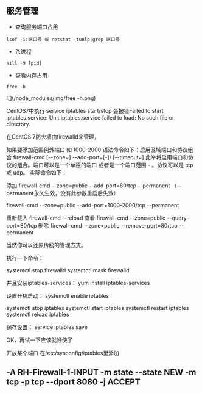 ## 服务管理

* 查询服务端口占用

```
lsof -i:端口号 或 netstat -tunlp|grep 端口号
```

* 杀进程

```
kill -9 [pid]
```

* 查看内存占用

```
free -h
```

![](/node_modules/img/free -h.png)



CentOS7中执行
service iptables start/stop
会报错Failed to start iptables.service: Unit iptables.service failed to load: No such file or directory.

在CentOS 7防火墙由firewalld来管理，

如果要添加范围例外端口 如 1000-2000
语法命令如下：启用区域端口和协议组合
firewall-cmd [--zone=<zone>] --add-port=<port>[-<port>]/<protocol> [--timeout=<seconds>]
此举将启用端口和协议的组合。端口可以是一个单独的端口 <port> 或者是一个端口范围 <port>-<port> 。协议可以是 tcp 或 udp。
实际命令如下：

添加
firewall-cmd --zone=public --add-port=80/tcp --permanent （--permanent永久生效，没有此参数重启后失效）

firewall-cmd --zone=public --add-port=1000-2000/tcp --permanent 

重新载入
firewall-cmd --reload
查看
firewall-cmd --zone=public --query-port=80/tcp
删除
firewall-cmd --zone=public --remove-port=80/tcp --permanent


当然你可以还原传统的管理方式。

执行一下命令：

systemctl stop firewalld
systemctl mask firewalld

并且安装iptables-services：
yum install iptables-services

设置开机启动：
systemctl enable iptables

systemctl stop iptables
systemctl start iptables
systemctl restart iptables
systemctl reload iptables

保存设置：
service iptables save

OK，再试一下应该就好使了



开放某个端口 在/etc/sysconfig/iptables里添加

-A RH-Firewall-1-INPUT -m state --state NEW -m tcp -p tcp --dport 8080 -j ACCEPT 
--------------------- 